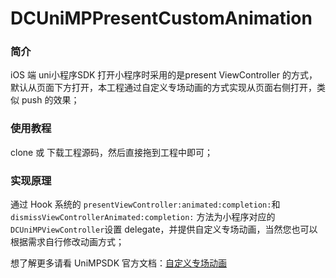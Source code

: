 # DCUniMPPresentCustomAnimation

### 简介

iOS 端 uni小程序SDK 打开小程序时采用的是present ViewController 的方式，默认从页面下方打开，本工程通过自定义专场动画的方式实现从页面右侧打开，类似 push 的效果；

### 使用教程

clone 或 下载工程源码，然后直接拖到工程中即可；

### 实现原理

通过 Hook 系统的 `presentViewController:animated:completion:`和 `dismissViewControllerAnimated:completion:` 方法为小程序对应的`DCUniMPViewController`设置 delegate，并提供自定义专场动画，当然您也可以根据需求自行修改动画方式；


想了解更多请看 UniMPSDK 官方文档：[自定义专场动画](https://nativesupport.dcloud.net.cn/UniMPDocs/Sample/ios?id=%e8%87%aa%e5%ae%9a%e4%b9%89%e5%8a%a8%e7%94%bb)
